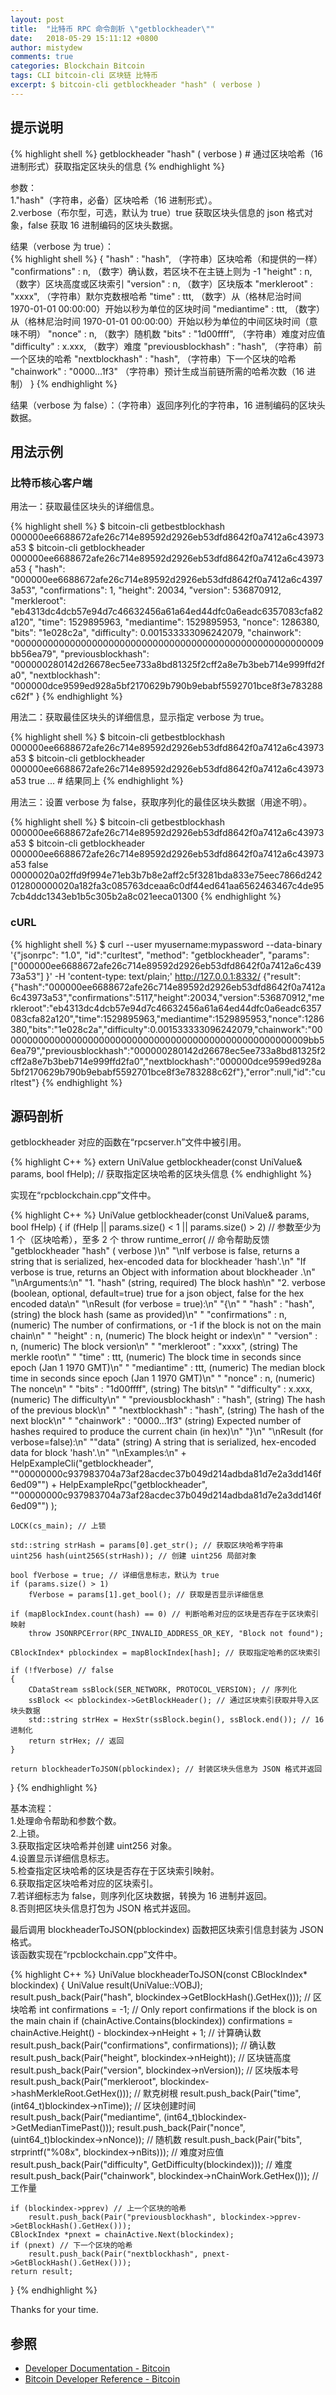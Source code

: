 ```yaml
---
layout: post
title:  "比特币 RPC 命令剖析 \"getblockheader\""
date:   2018-05-29 15:11:12 +0800
author: mistydew
comments: true
categories: Blockchain Bitcoin
tags: CLI bitcoin-cli 区块链 比特币
excerpt: $ bitcoin-cli getblockheader "hash" ( verbose )
---
```

## 提示说明

{% highlight shell %}
getblockheader "hash" ( verbose ) # 通过区块哈希（16 进制形式）获取指定区块头的信息
{% endhighlight %}

参数：<br>
1."hash"（字符串，必备）区块哈希（16 进制形式）。<br>
2.verbose（布尔型，可选，默认为 true）true 获取区块头信息的 json 格式对象，false 获取 16 进制编码的区块头数据。

结果（verbose 为 true）：<br>
{% highlight shell %}
{
  "hash" : "hash",     （字符串）区块哈希（和提供的一样）
  "confirmations" : n,   （数字）确认数，若区块不在主链上则为 -1
  "height" : n,          （数字）区块高度或区块索引
  "version" : n,         （数字）区块版本
  "merkleroot" : "xxxx", （字符串）默尔克数根哈希
  "time" : ttt,          （数字）从（格林尼治时间 1970-01-01 00:00:00）开始以秒为单位的区块时间
  "mediantime" : ttt,    （数字）从（格林尼治时间 1970-01-01 00:00:00）开始以秒为单位的中间区块时间（意味不明）
  "nonce" : n,           （数字）随机数
  "bits" : "1d00ffff", （字符串）难度对应值
  "difficulty" : x.xxx,  （数字）难度
  "previousblockhash" : "hash",  （字符串）前一个区块的哈希
  "nextblockhash" : "hash",      （字符串）下一个区块的哈希
  "chainwork" : "0000...1f3"     （字符串）预计生成当前链所需的哈希次数（16 进制）
}
{% endhighlight %}

结果（verbose 为 false）：（字符串）返回序列化的字符串，16 进制编码的区块头数据。

## 用法示例

### 比特币核心客户端

用法一：获取最佳区块头的详细信息。

{% highlight shell %}
$ bitcoin-cli getbestblockhash
000000ee6688672afe26c714e89592d2926eb53dfd8642f0a7412a6c43973a53
$ bitcoin-cli getblockheader 000000ee6688672afe26c714e89592d2926eb53dfd8642f0a7412a6c43973a53
{
  "hash": "000000ee6688672afe26c714e89592d2926eb53dfd8642f0a7412a6c43973a53",
  "confirmations": 1,
  "height": 20034,
  "version": 536870912,
  "merkleroot": "eb4313dc4dcb57e94d7c46632456a61a64ed44dfc0a6eadc6357083cfa82a120",
  "time": 1529895963,
  "mediantime": 1529895953,
  "nonce": 1286380,
  "bits": "1e028c2a",
  "difficulty": 0.001533333096242079,
  "chainwork": "00000000000000000000000000000000000000000000000000000009bb56ea79",
  "previousblockhash": "000000280142d26678ec5ee733a8bd81325f2cff2a8e7b3beb714e999ffd2fa0",
  "nextblockhash": "000000dce9599ed928a5bf2170629b790b9ebabf5592701bce8f3e783288c62f"
}
{% endhighlight %}

用法二：获取最佳区块头的详细信息，显示指定 verbose 为 true。

{% highlight shell %}
$ bitcoin-cli getbestblockhash
000000ee6688672afe26c714e89592d2926eb53dfd8642f0a7412a6c43973a53
$ bitcoin-cli getblockheader 000000ee6688672afe26c714e89592d2926eb53dfd8642f0a7412a6c43973a53 true
... # 结果同上
{% endhighlight %}

用法三：设置 verbose 为 false，获取序列化的最佳区块头数据（用途不明）。

{% highlight shell %}
$ bitcoin-cli getbestblockhash
000000ee6688672afe26c714e89592d2926eb53dfd8642f0a7412a6c43973a53
$ bitcoin-cli getblockheader 000000ee6688672afe26c714e89592d2926eb53dfd8642f0a7412a6c43973a53 false
00000020a02ffd9f994e71eb3b7b8e2aff2c5f3281bda833e75eec7866d242012800000020a182fa3c085763dceaa6c0df44ed641aa6562463467c4de957cb4ddc1343eb1b5c305b2a8c021eeca01300
{% endhighlight %}

### cURL

{% highlight shell %}
$ curl --user myusername:mypassword --data-binary '{"jsonrpc": "1.0", "id":"curltest", "method": "getblockheader", "params": ["000000ee6688672afe26c714e89592d2926eb53dfd8642f0a7412a6c43973a53"] }' -H 'content-type: text/plain;' http://127.0.0.1:8332/
{"result":{"hash":"000000ee6688672afe26c714e89592d2926eb53dfd8642f0a7412a6c43973a53","confirmations":5117,"height":20034,"version":536870912,"merkleroot":"eb4313dc4dcb57e94d7c46632456a61a64ed44dfc0a6eadc6357083cfa82a120","time":1529895963,"mediantime":1529895953,"nonce":1286380,"bits":"1e028c2a","difficulty":0.001533333096242079,"chainwork":"00000000000000000000000000000000000000000000000000000009bb56ea79","previousblockhash":"000000280142d26678ec5ee733a8bd81325f2cff2a8e7b3beb714e999ffd2fa0","nextblockhash":"000000dce9599ed928a5bf2170629b790b9ebabf5592701bce8f3e783288c62f"},"error":null,"id":"curltest"}
{% endhighlight %}

## 源码剖析
getblockheader 对应的函数在“rpcserver.h”文件中被引用。

{% highlight C++ %}
extern UniValue getblockheader(const UniValue& params, bool fHelp); // 获取指定区块哈希的区块头信息
{% endhighlight %}

实现在“rpcblockchain.cpp”文件中。

{% highlight C++ %}
UniValue getblockheader(const UniValue& params, bool fHelp)
{
    if (fHelp || params.size() < 1 || params.size() > 2) // 参数至少为 1 个（区块哈希），至多 2 个
        throw runtime_error( // 命令帮助反馈
            "getblockheader \"hash\" ( verbose )\n"
            "\nIf verbose is false, returns a string that is serialized, hex-encoded data for blockheader 'hash'.\n"
            "If verbose is true, returns an Object with information about blockheader <hash>.\n"
            "\nArguments:\n"
            "1. \"hash\"          (string, required) The block hash\n"
            "2. verbose           (boolean, optional, default=true) true for a json object, false for the hex encoded data\n"
            "\nResult (for verbose = true):\n"
            "{\n"
            "  \"hash\" : \"hash\",     (string) the block hash (same as provided)\n"
            "  \"confirmations\" : n,   (numeric) The number of confirmations, or -1 if the block is not on the main chain\n"
            "  \"height\" : n,          (numeric) The block height or index\n"
            "  \"version\" : n,         (numeric) The block version\n"
            "  \"merkleroot\" : \"xxxx\", (string) The merkle root\n"
            "  \"time\" : ttt,          (numeric) The block time in seconds since epoch (Jan 1 1970 GMT)\n"
            "  \"mediantime\" : ttt,    (numeric) The median block time in seconds since epoch (Jan 1 1970 GMT)\n"
            "  \"nonce\" : n,           (numeric) The nonce\n"
            "  \"bits\" : \"1d00ffff\", (string) The bits\n"
            "  \"difficulty\" : x.xxx,  (numeric) The difficulty\n"
            "  \"previousblockhash\" : \"hash\",  (string) The hash of the previous block\n"
            "  \"nextblockhash\" : \"hash\",      (string) The hash of the next block\n"
            "  \"chainwork\" : \"0000...1f3\"     (string) Expected number of hashes required to produce the current chain (in hex)\n"
            "}\n"
            "\nResult (for verbose=false):\n"
            "\"data\"             (string) A string that is serialized, hex-encoded data for block 'hash'.\n"
            "\nExamples:\n"
            + HelpExampleCli("getblockheader", "\"00000000c937983704a73af28acdec37b049d214adbda81d7e2a3dd146f6ed09\"")
            + HelpExampleRpc("getblockheader", "\"00000000c937983704a73af28acdec37b049d214adbda81d7e2a3dd146f6ed09\"")
        );

    LOCK(cs_main); // 上锁

    std::string strHash = params[0].get_str(); // 获取区块哈希字符串
    uint256 hash(uint256S(strHash)); // 创建 uint256 局部对象

    bool fVerbose = true; // 详细信息标志，默认为 true
    if (params.size() > 1)
        fVerbose = params[1].get_bool(); // 获取是否显示详细信息

    if (mapBlockIndex.count(hash) == 0) // 判断哈希对应的区块是否存在于区块索引映射
        throw JSONRPCError(RPC_INVALID_ADDRESS_OR_KEY, "Block not found");

    CBlockIndex* pblockindex = mapBlockIndex[hash]; // 获取指定哈希的区块索引

    if (!fVerbose) // false
    {
        CDataStream ssBlock(SER_NETWORK, PROTOCOL_VERSION); // 序列化
        ssBlock << pblockindex->GetBlockHeader(); // 通过区块索引获取并导入区块头数据
        std::string strHex = HexStr(ssBlock.begin(), ssBlock.end()); // 16 进制化
        return strHex; // 返回
    }

    return blockheaderToJSON(pblockindex); // 封装区块头信息为 JSON 格式并返回
}
{% endhighlight %}

基本流程：<br>
1.处理命令帮助和参数个数。<br>
2.上锁。<br>
3.获取指定区块哈希并创建 uint256 对象。<br>
4.设置显示详细信息标志。<br>
5.检查指定区块哈希的区块是否存在于区块索引映射。<br>
6.获取指定区块哈希对应的区块索引。<br>
7.若详细标志为 false，则序列化区块数据，转换为 16 进制并返回。<br>
8.否则把区块头信息打包为 JSON 格式并返回。

最后调用 blockheaderToJSON(pblockindex) 函数把区块索引信息封装为 JSON 格式。<br>
该函数实现在“rpcblockchain.cpp”文件中。

{% highlight C++ %}
UniValue blockheaderToJSON(const CBlockIndex* blockindex)
{
    UniValue result(UniValue::VOBJ);
    result.push_back(Pair("hash", blockindex->GetBlockHash().GetHex())); // 区块哈希
    int confirmations = -1;
    // Only report confirmations if the block is on the main chain
    if (chainActive.Contains(blockindex))
        confirmations = chainActive.Height() - blockindex->nHeight + 1; // 计算确认数
    result.push_back(Pair("confirmations", confirmations)); // 确认数
    result.push_back(Pair("height", blockindex->nHeight)); // 区块链高度
    result.push_back(Pair("version", blockindex->nVersion)); // 区块版本号
    result.push_back(Pair("merkleroot", blockindex->hashMerkleRoot.GetHex())); // 默克树根
    result.push_back(Pair("time", (int64_t)blockindex->nTime)); // 区块创建时间
    result.push_back(Pair("mediantime", (int64_t)blockindex->GetMedianTimePast()));
    result.push_back(Pair("nonce", (uint64_t)blockindex->nNonce)); // 随机数
    result.push_back(Pair("bits", strprintf("%08x", blockindex->nBits))); // 难度对应值
    result.push_back(Pair("difficulty", GetDifficulty(blockindex))); // 难度
    result.push_back(Pair("chainwork", blockindex->nChainWork.GetHex())); // 工作量

    if (blockindex->pprev) // 上一个区块的哈希
        result.push_back(Pair("previousblockhash", blockindex->pprev->GetBlockHash().GetHex()));
    CBlockIndex *pnext = chainActive.Next(blockindex);
    if (pnext) // 下一个区块的哈希
        result.push_back(Pair("nextblockhash", pnext->GetBlockHash().GetHex()));
    return result;
}
{% endhighlight %}

Thanks for your time.

## 参照

* [Developer Documentation - Bitcoin](https://bitcoin.org/en/developer-documentation)
* [Bitcoin Developer Reference - Bitcoin](https://bitcoin.org/en/developer-reference#getblockheader)

